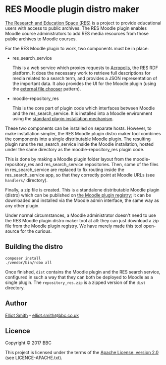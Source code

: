 # RES Moodle plugin distro maker

[The Research and Education Space (RES)](http://res.space/) is a project
to provide educational users with access to public archives. The RES Moodle
plugin enables Moodle course administrators to add RES media resources from
those public archives to Moodle courses.

For the RES Moodle plugin to work, two components must be in place:

*   res_search_service

    This is a web service which proxies requests to
    [Acropolis](http://acropolis.org.uk), the RES RDF platform. It does the
    necessary work to retrieve full descriptions for media related to a
    search term, and provides a JSON representation of the important data. It
    also provides the UI for the Moodle plugin (using the
    [external file chooser](https://docs.moodle.org/dev/Repository_plugins_embedding_external_file_chooser)
    pattern).

*   moodle-repository_res

    This is the core part of plugin code which interfaces between Moodle and the
    res_search_service. It is installed into a Moodle environment using the
    [standard plugin installation mechanism](https://docs.moodle.org/33/en/Installing_plugins).

These two components can be installed on separate hosts. However, to make
installation simpler, the RES Moodle plugin distro maker tool
combines the components into a single distributable Moodle plugin.
The resulting plugin runs the res_search_service inside the Moodle installation,
hosted under the same directory as the moodle-repository_res plugin code.

This is done by making a Moodle plugin folder layout from the moodle-repository_res
and res_search_service repositories. Then, some of the files in
res_search_service are replaced to fix routing inside the res_search_service
app, so that they correctly point at Moodle URLs (see `handlers/` directory).

Finally, a zip file is created. This is a standalone distributable Moodle plugin
(distro) which can be published on
[the Moodle plugin registry](http://moodle.org/plugins); it can be
downloaded and installed via the Moodle admin interface, the same way as any
other plugin.

Under normal circumstances, a Moodle administrator doesn't need to use the RES
Moodle plugin distro maker tool at all: they can just download a zip file from
the Moodle plugin registry. We have merely made this tool open-source for the
curious.

## Building the distro

```
composer install
./vendor/bin/robo all
```

Once finished, `dist` contains the Moodle plugin and the RES search service,
configured in such a way that they can both be deployed to Moodle as
a single plugin. The `repository_res.zip` is a zipped version of the `dist`
directory.

## Author

[Elliot Smith](https://github.com/townxelliot) - elliot.smith@bbc.co.uk

## Licence

Copyright © 2017 BBC

This project is licensed under the terms of the
[Apache License, version 2.0](http://www.apache.org/licenses/LICENSE-2.0)
(see LICENCE-APACHE.txt).
